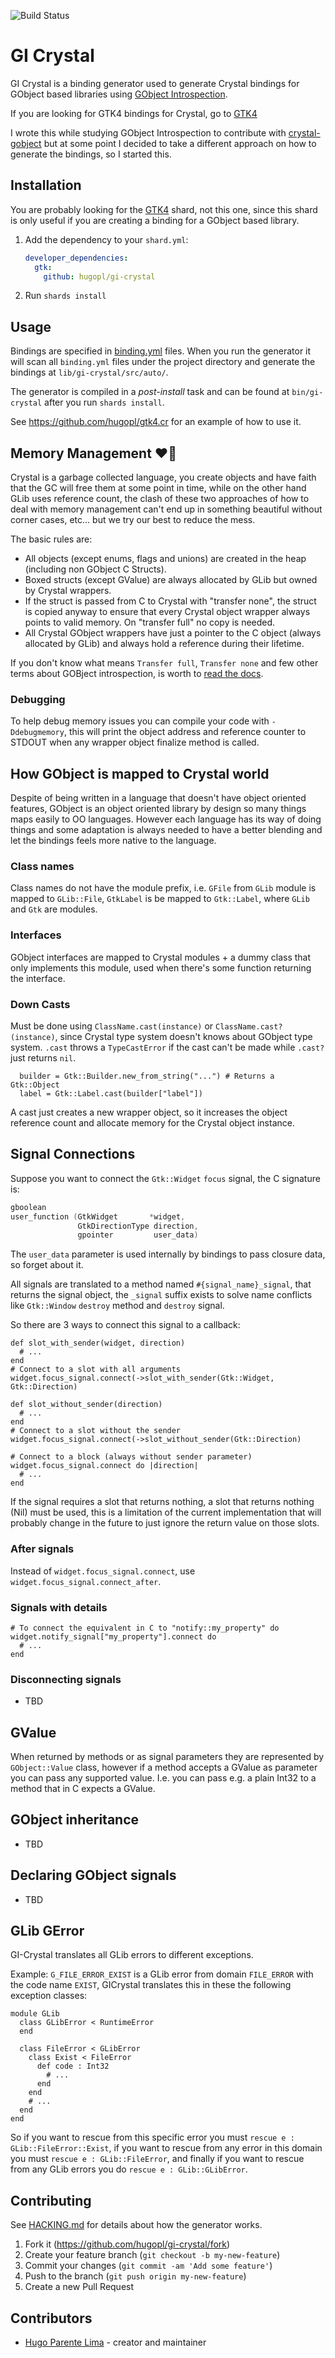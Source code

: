 ![Build Status](https://github.com/hugopl/gi-crystal/actions/workflows/ci.yml/badge.svg?branch=master)

# GI Crystal

GI Crystal is a binding generator used to generate Crystal bindings for GObject based libraries using
[GObject Introspection](https://gi.readthedocs.io/en/latest/).

If you are looking for GTK4 bindings for Crystal, go to [GTK4](https://github.com/hugopl/gtk4.cr)

I wrote this while studying GObject Introspection to contribute with [crystal-gobject](https://github.com/jhass/crystal-gobject)
but at some point I decided to take a different approach on how to generate the bindings, so I started this.

## Installation

You are probably looking for the [GTK4](https://github.com/hugopl/gtk4.cr) shard, not this one, since this shard is only
useful if you are creating a binding for a GObject based library.

1. Add the dependency to your `shard.yml`:

   ```yaml
   developer_dependencies:
     gtk:
       github: hugopl/gi-crystal
   ```

2. Run `shards install`

## Usage

Bindings are specified in [binding.yml](BINDING_YML.md) files. When you run the generator it will scan all `binding.yml`
files under the project directory and generate the bindings at `lib/gi-crystal/src/auto/`.

The generator is compiled in a _post-install_ task and can be found at `bin/gi-crystal` after you run `shards install`.

See https://github.com/hugopl/gtk4.cr for an example of how to use it.

## Memory Management ❤️‍🔥️

Crystal is a garbage collected language, you create objects and have faith that the GC will free them at some point in time,
while on the other hand GLib uses reference count, the clash of these two approaches of how to deal with memory management
can't end up in something beautiful without corner cases, etc... but we try our best to reduce the mess.

The basic rules are:

- All objects (except enums, flags and unions) are created in the heap (including non GObject C Structs).
- Boxed structs (except GValue) are always allocated by GLib but owned by Crystal wrappers.
- If the struct is passed from C to Crystal with "transfer none", the struct is copied anyway to ensure that every Crystal object
  wrapper always points to valid memory. On "transfer full" no copy is needed.
- All Crystal GObject wrappers have just a pointer to the C object (always allocated by GLib) and always hold a reference during their lifetime.

If you don't know what means `Transfer full`, `Transfer none` and few other terms about GOBject introspection, is worth to
[read the docs](https://gi.readthedocs.io/en/latest/annotations/giannotations.html#memory-and-lifecycle-management).

### Debugging

To help debug memory issues you can compile your code with `-Ddebugmemory`, this will print the object address and reference
counter to STDOUT when any wrapper object finalize method is called.

## How GObject is mapped to Crystal world

Despite of being written in a language that doesn't have object oriented features, GObject is an object oriented library by design so many things maps easily to OO languages. However each language has its way of doing things and some adaptation is always needed to have a better blending and let the bindings feels more native to the language.

### Class names

Class names do not have the module prefix, i.e. `GFile` from `GLib` module is mapped to `GLib::File`, `GtkLabel` is be mapped to `Gtk::Label`,
where `GLib` and `Gtk` are modules.

### Interfaces

GObject interfaces are mapped to Crystal modules + a dummy class that only implements this module, used when there's some
function returning the interface.

### Down Casts

Must be done using `ClassName.cast(instance)` or `ClassName.cast?(instance)`, since Crystal type system doesn't knows about GObject type system. `.cast` throws a `TypeCastError` if the cast can't be made while `.cast?` just returns `nil`.

```Crystal
  builder = Gtk::Builder.new_from_string("...") # Returns a Gtk::Object
  label = Gtk::Label.cast(builder["label"])
```

A cast just creates a new wrapper object, so it increases the object reference count and allocate memory for the Crystal object instance.

## Signal Connections

Suppose you want to connect the `Gtk::Widget` `focus` signal, the C signature is:

```C
gboolean
user_function (GtkWidget       *widget,
               GtkDirectionType direction,
               gpointer         user_data)
```

The `user_data` parameter is used internally by bindings to pass closure data, so forget about it.

All signals are translated to a method named `#{signal_name}_signal`, that returns the signal object, the `_signal` suffix
exists to solve name conflicts like `Gtk::Window` `destroy` method and `destroy` signal.

So there are 3 ways to connect this signal to a callback:

```Crystal
def slot_with_sender(widget, direction)
  # ...
end
# Connect to a slot with all arguments
widget.focus_signal.connect(->slot_with_sender(Gtk::Widget, Gtk::Direction)

def slot_without_sender(direction)
  # ...
end
# Connect to a slot without the sender
widget.focus_signal.connect(->slot_without_sender(Gtk::Direction)

# Connect to a block (always without sender parameter)
widget.focus_signal.connect do |direction|
  # ...
end
```

If the signal requires a slot that returns nothing, a slot that returns nothing (Nil) must be used, this is a limitation of the current
implementation that will probably change in the future to just ignore the return value on those slots.

### After signals

Instead of `widget.focus_signal.connect`, use `widget.focus_signal.connect_after`.

### Signals with details

```
# To connect the equivalent in C to "notify::my_property" do
widget.notify_signal["my_property"].connect do
  # ...
end
```
### Disconnecting signals

- TBD

## GValue

When returned by methods or as signal parameters they are represented by `GObject::Value` class, however if a method accepts a
GValue as parameter you can pass any supported value. I.e. you can pass e.g. a plain Int32 to a method that in C expects a GValue.

## GObject inheritance

- TBD

## Declaring GObject signals

- TBD

## GLib GError

GI-Crystal translates all GLib errors to different exceptions.

Example: `G_FILE_ERROR_EXIST` is a GLib error from domain `FILE_ERROR` with the code name `EXIST`, GICrystal translates this
in these the following exception classes:

```Crystal
module GLib
  class GLibError < RuntimeError
  end

  class FileError < GLibError
    class Exist < FileError
      def code : Int32
        # ...
      end
    end
    # ...
  end
end
```

So if you want to rescue from this specific error you must `rescue e : GLib::FileError::Exist`, if you want to rescue from any
error in this domain you must `rescue e : GLib::FileError`, and finally if you want to rescue from any GLib errors you do
`rescue e : GLib::GLibError`.


## Contributing

See [HACKING.md](HACKING.md) for details about how the generator works.

1. Fork it (<https://github.com/hugopl/gi-crystal/fork>)
2. Create your feature branch (`git checkout -b my-new-feature`)
3. Commit your changes (`git commit -am 'Add some feature'`)
4. Push to the branch (`git push origin my-new-feature`)
5. Create a new Pull Request

## Contributors

- [Hugo Parente Lima](https://github.com/hugopl) - creator and maintainer
